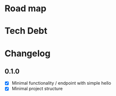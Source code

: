 # Road map

# Tech Debt

# Changelog

## 0.1.0

- [x] Minimal functionality / endpoint with simple hello
- [x] Minimal project structure
